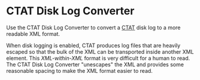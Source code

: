 <h1>CTAT Disk Log Converter</h1>

Use the CTAT Disk Log Converter to convert a [CTAT](http://ctat.pact.cs.cmu.edu/) disk log to a more readable XML format.

When disk logging is enabled, CTAT produces log files that are heavily escaped so that the 
bulk of the XML can be transported inside another XML element. This _XML-within-XML_ format is 
very difficult for a human to read. The CTAT Disk Log Converter "unescapes" the XML and provides 
some reasonable spacing to make the XML format easier to read. 
